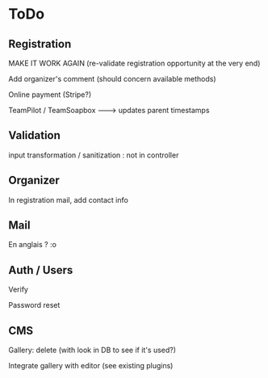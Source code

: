 # ToDo

## Registration

MAKE IT WORK AGAIN (re-validate registration opportunity at the very end)

Add organizer's comment (should concern available methods)

Online payment (Stripe?)

TeamPilot / TeamSoapbox ---> updates parent timestamps

## Validation

input transformation / sanitization : not in controller

## Organizer

In registration mail, add contact info

## Mail

En anglais ? :o

## Auth / Users

Verify

Password reset

## CMS

Gallery: delete (with look in DB to see if it's used?)

Integrate gallery with editor (see existing plugins)